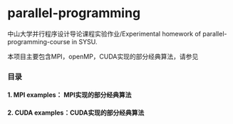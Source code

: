 # parallel-programming
中山大学并行程序设计导论课程实验作业/Experimental homework of parallel-programming-course in SYSU.

本项目主要包含MPI，openMP，CUDA实现的部分经典算法，请参见


### 目录
#### 1. MPI examples： MPI实现的部分经典算法
#### 2. CUDA examples：CUDA实现的部分经典算法







